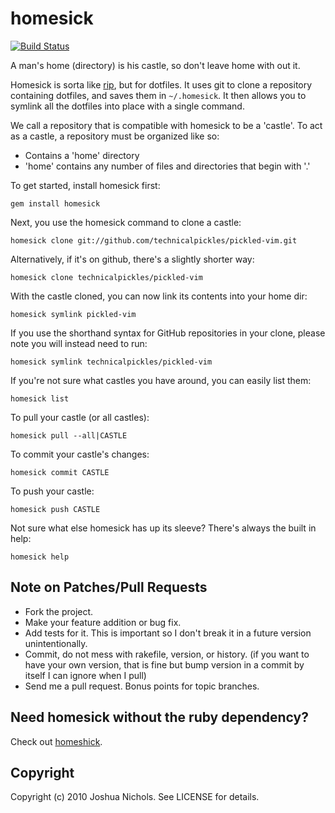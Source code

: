 # homesick

[![Build Status](https://travis-ci.org/technicalpickles/homesick.png?branch=master)](https://travis-ci.org/technicalpickles/homesick)

A man's home (directory) is his castle, so don't leave home with out it.

Homesick is sorta like [rip](http://github.com/defunkt/rip), but for dotfiles. It uses git to clone a repository containing dotfiles, and saves them in `~/.homesick`. It then allows you to symlink all the dotfiles into place with a single command.

We call a repository that is compatible with homesick to be a 'castle'. To act as a castle, a repository must be organized like so:

* Contains a 'home' directory
* 'home' contains any number of files and directories that begin with '.'

To get started, install homesick first:

    gem install homesick

Next, you use the homesick command to clone a castle:

    homesick clone git://github.com/technicalpickles/pickled-vim.git

Alternatively, if it's on github, there's a slightly shorter way:

    homesick clone technicalpickles/pickled-vim

With the castle cloned, you can now link its contents into your home dir:

    homesick symlink pickled-vim

If you use the shorthand syntax for GitHub repositories in your clone, please note you will instead need to run:

    homesick symlink technicalpickles/pickled-vim

If you're not sure what castles you have around, you can easily list them:

    homesick list

To pull your castle (or all castles):

    homesick pull --all|CASTLE

To commit your castle's changes:

    homesick commit CASTLE

To push your castle:

    homesick push CASTLE

Not sure what else homesick has up its sleeve? There's always the built in help:

    homesick help

## Note on Patches/Pull Requests
 
* Fork the project.
* Make your feature addition or bug fix.
* Add tests for it. This is important so I don't break it in a future version unintentionally.
* Commit, do not mess with rakefile, version, or history.  (if you want to have your own version, that is fine but bump version in a commit by itself I can ignore when I pull)
* Send me a pull request. Bonus points for topic branches.

## Need homesick without the ruby dependency?

Check out [homeshick](https://github.com/andsens/homeshick).

## Copyright

Copyright (c) 2010 Joshua Nichols. See LICENSE for details.
